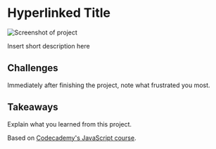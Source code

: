# Hyperlinked Title

![Screenshot of project](https://raw.githubusercontent.com/Zacharyjpeter/cc-projectname)

Insert short description here

## Challenges
Immediately after finishing the project, note what frustrated you most.

## Takeaways
Explain what you learned from this project.

Based on [Codecademy's JavaScript course](https://www.codecademy.com/learn/introduction-to-javascript).
